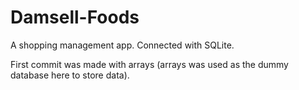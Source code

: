 # Damsell-Foods
A shopping management app.
Connected with SQLite.

First commit was made with arrays (arrays was used as the dummy database here to store data).


